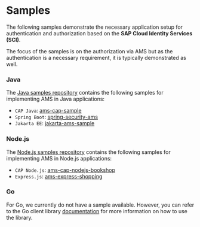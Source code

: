 # Samples

The following samples demonstrate the necessary application setup for authentication and authorization based on the **SAP Cloud Identity Services (SCI)**.

The focus of the samples is on the authorization via AMS but as the authentication is a necessary requirement, it is typically demonstrated as well.

### Java
The [Java samples repository](https://github.com/SAP-samples/ams-samples-java) contains the following samples for implementing AMS in Java applications:

- `CAP Java`: [ams-cap-sample](https://github.com/SAP-samples/ams-samples-java/tree/main/ams-cap-sample)
- `Spring Boot`: [spring-security-ams](https://github.com/SAP-samples/ams-samples-java/tree/main/spring-security-ams)
- `Jakarta EE`: [jakarta-ams-sample](https://github.com/SAP-samples/ams-samples-java/tree/main/jakarta-ams-sample)

### Node.js
The [Node.js samples repository](https://github.com/SAP-samples/ams-samples-node) contains the following samples for implementing AMS in Node.js applications:

- `CAP Node.js`: [ams-cap-nodejs-bookshop](https://github.com/SAP-samples/ams-samples-node/tree/main/ams-cap-nodejs-bookshop)
- `Express.js`: [ams-express-shopping](https://github.com/SAP-samples/ams-samples-node/tree/main/ams-express-shopping)

### Go
For Go, we currently do not have a sample available. However, you can refer to the Go client library [documentation](/Libraries/go/go-ams) for more information on how to use the library.